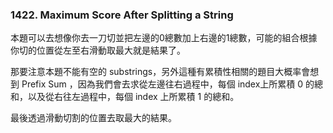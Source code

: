 ### 1422. Maximum Score After Splitting a String

本題可以去想像你去一刀切並把左邊的0總數加上右邊的1總數，可能的組合根據你切的位置從左至右滑動取最大就是結果了。

那要注意本題不能有空的 substrings，另外這種有累積性相關的題目大概率會想到 Prefix Sum ，因為我們會去求從左邊往右過程中，每個 index上所累積 0 的總和，以及從右往左過程中，每個 index 上所累積 1 的總和。

最後透過滑動切割的位置去取最大的結果。